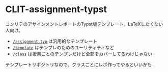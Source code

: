 # CLIT-assignment-typst

コンリテのアサインメントレポートのTypst版テンプレート。LaTeXしたくない人向け。

- [`/assignment.typ`](./assignment.typ) は汎用的なテンプレート
- [`/template`](./template) はテンプレのためのユーリティティなど
- [`/class`](./class) は授業ごとのテンプレだけど全部をカバーしてるわけじゃない

テンプレートリポジトリなので、クラスごとにレポ作ってやるといいかも